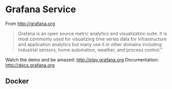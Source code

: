 # Grafana Service

From http://grafana.org

> Grafana is an open source metric analytics and visualization suite. 
> It is most commonly used for visualizing time series data for infrastructure and 
> application analytics but many use it in other domains including industrial sensors, 
> home automation, weather, and process control."

Watch the demo and be amazed: http://play.grafana.org
Documentation: http://docs.grafana.org

## Docker

